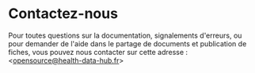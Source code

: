 # Contactez-nous
<!-- SPDX-License-Identifier: MPL-2.0 -->

Pour toutes questions sur la documentation, signalements d'erreurs, ou pour demander de l'aide dans le partage de documents et publication de fiches, vous pouvez nous contacter sur cette adresse : <<opensource@health-data-hub.fr>>